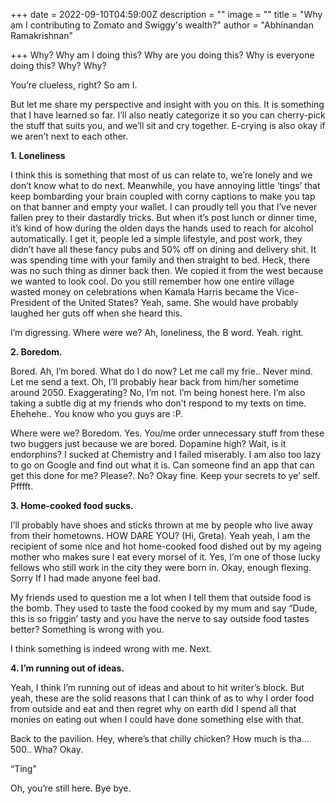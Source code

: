 +++
date = 2022-09-10T04:59:00Z
description = ""
image = ""
title = "Why am I contributing to Zomato and Swiggy's wealth?"
author = "Abhinandan Ramakrishnan"

+++
Why? Why am I doing this? Why are you doing this? Why is everyone doing this? Why? Why?

You’re clueless, right? So am I.

But let me share my perspective and insight with you on this. It is something that I have learned so far. I’ll also neatly categorize it so you can cherry-pick the stuff that suits you, and we’ll sit and cry together. E-crying is also okay if we aren’t next to each other.

**1. Loneliness**

I think this is something that most of us can relate to, we’re lonely and we don’t know what to do next. Meanwhile, you have annoying little ‘tings’ that keep bombarding your brain coupled with corny captions to make you tap on that banner and empty your wallet. I can proudly tell you that I’ve never fallen prey to their dastardly tricks. But when it’s post lunch or dinner time, it’s kind of how during the olden days the hands used to reach for alcohol automatically. I get it, people led a simple lifestyle, and post work, they didn’t have all these fancy pubs and 50% off on dining and delivery shit. It was spending time with your family and then straight to bed. Heck, there was no such thing as dinner back then. We copied it from the west because we wanted to look cool. Do you still remember how one entire village wasted money on celebrations when Kamala Harris became the Vice-President of the United States? Yeah, same. She would have probably laughed her guts off when she heard this.

I’m digressing. Where were we? Ah, loneliness, the B word. Yeah. right.

**2. Boredom.**

Bored. Ah, I’m bored. What do I do now? Let me call my frie.. Never mind. Let me send a text. Oh, I’ll probably hear back from him/her sometime around 2050. Exaggerating? No, I’m not. I’m being honest here. I’m also taking a subtle dig at my friends who don’t respond to my texts on time. Ehehehe.. You know who you guys are :P.

Where were we? Boredom. Yes. You/me order unnecessary stuff from these two buggers just because we are bored. Dopamine high? Wait, is it endorphins? I sucked at Chemistry and I failed miserably. I am also too lazy to go on Google and find out what it is. Can someone find an app that can get this done for me? Please?. No? Okay fine. Keep your secrets to ye’ self. Pfffft.

**3. Home-cooked food sucks.**

I’ll probably have shoes and sticks thrown at me by people who live away from their hometowns. HOW DARE YOU? (Hi, Greta). Yeah yeah, I am the recipient of some nice and hot home-cooked food dished out by my ageing mother who makes sure I eat every morsel of it. Yes, I’m one of those lucky fellows who still work in the city they were born in. Okay, enough flexing. Sorry If I had made anyone feel bad.

My friends used to question me a lot when I tell them that outside food is the bomb. They used to taste the food cooked by my mum and say “Dude, this is so friggin’ tasty and you have the nerve to say outside food tastes better? Something is wrong with you.

I think something is indeed wrong with me. Next.

**4. I’m running out of ideas.**

Yeah, I think I’m running out of ideas and about to hit writer’s block. But yeah, these are the solid reasons that I can think of as to why I order food from outside and eat and then regret why on earth did I spend all that monies on eating out when I could have done something else with that.

Back to the pavilion. Hey, where’s that chilly chicken? How much is tha… 500.. Wha? Okay.

“Ting”

Oh, you’re still here. Bye bye.